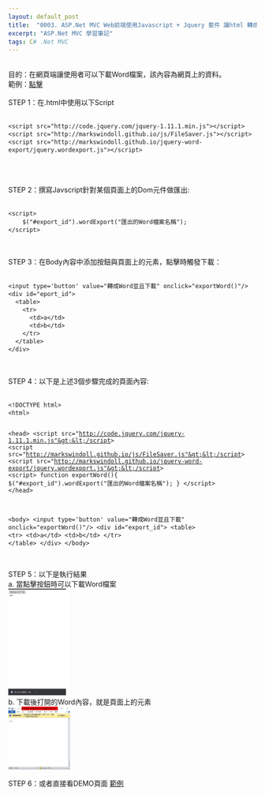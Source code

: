 ```yaml
---
layout: default_post
title:  "0003. ASP.Net MVC Web前端使用Javascript + Jquery 套件 讓html 轉成 word檔案下載"
excerpt: "ASP.Net MVC 學習筆記"
tags: C# .Net MVC
---
```

<div class="summary">
<br/>目的：在網頁端讓使用者可以下載Word檔案，該內容為網頁上的資料。
<br/>範例：<a href="/assets/download/2017_01_01.html" target="_blank">點擊</a>
</div>

<br/>
STEP 1：在.html中使用以下Script 

<pre>
<code class="html atom-one-dark">
&lt;script src="http://code.jquery.com/jquery-1.11.1.min.js"&gt;&lt;/script&gt;
&lt;script src="http://markswindoll.github.io/js/FileSaver.js"&gt;&lt;/script&gt;
&lt;script src="http://markswindoll.github.io/jquery-word-export/jquery.wordexport.js"&gt;&lt;/script&gt;

</code>
</pre>

<br/>
STEP 2：撰寫Javscript針對某個頁面上的Dom元件做匯出:

<pre>
<code class="html atom-one-dark">
&lt;script&gt;
    $("#export_id").wordExport("匯出的Word檔案名稱");
&lt;/script&gt;
</code>
</pre>

<br/>
STEP 3：在Body內容中添加按鈕與頁面上的元素，點擊時觸發下載：

<pre>
<code class="html atom-one-dark">
&lt;input type='button' value="轉成Word並且下載" onclick="exportWord()"/&gt;
&lt;div id="eport_id"&gt;
  &lt;table&gt;
    &lt;tr&gt;
      &lt;td&gt;a&lt;/td&gt;
      &lt;td&gt;b&lt;/td&gt;
    &lt;/tr&gt;
  &lt;/table&gt;
&lt;/div&gt;
</code>
</pre>

<br/>
STEP 4：以下是上述3個步驟完成的頁面內容:
<pre>
<code class="html atom-one-dark">
&lt;!DOCTYPE html&gt;
&lt;html&gt;

&lt;head&gt;
  &lt;script src="http://code.jquery.com/jquery-1.11.1.min.js"&gt;&lt;/script&gt;
  &lt;script src="http://markswindoll.github.io/js/FileSaver.js"&gt;&lt;/script&gt;
  &lt;script src="http://markswindoll.github.io/jquery-word-export/jquery.wordexport.js"&gt;&lt;/script&gt;
  &lt;script&gt;
  function exportWord(){
   $("#export_id").wordExport("匯出的Word檔案名稱");
  }
  &lt;/script&gt;
&lt;/head&gt;

&lt;body&gt;
&lt;input type='button' value="轉成Word並且下載" onclick="exportWord()"/&gt;
&lt;div id="export_id"&gt;
  &lt;table&gt;
    &lt;tr&gt;
      &lt;td&gt;a&lt;/td&gt;
      &lt;td&gt;b&lt;/td&gt;
    &lt;/tr&gt;
  &lt;/table&gt;
&lt;/div&gt;
&lt;/body&gt;
</code>
</pre>

<br/>
STEP 5：以下是執行結果

<br/>
a. 當點擊按鈕時可以下載Word檔案
<br/> <img src="/assets/image/LearnNote/2017_01_01_1.jpg" width="25%" height="25%" />

<br/>
b. 下載後打開的Word內容，就是頁面上的元素
<br/> <img src="/assets/image/LearnNote/2017_01_01_2.jpg" width="25%" height="25%" />

STEP 6：或者直接看DEMO頁面
<a href="/assets/download/2017_01_01.html" target="_blank">範例</a>